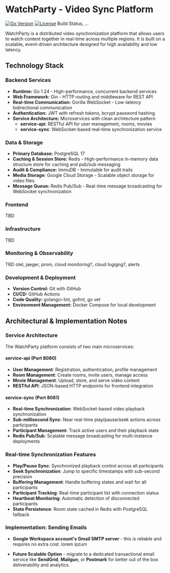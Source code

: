 # WatchParty - Video Sync Platform

[![Go Version](https://img.shields.io/badge/go-1.24+-blue.svg)](https://go.dev/)
[![License](https://img.shields.io/badge/License-MIT-green.svg)](https://opensource.org/licenses/MIT)
Build Status, ...

WatchParty is a distributed video synchronization platform that allows users to watch content together in real-time across multiple regions. It is built on a scalable, event-driven architecture designed for high availability and low latency.

## Technology Stack

### Backend Services
* **Runtime:** Go 1.24 - High-performance, concurrent backend services
* **Web Framework:** Gin - HTTP routing and middleware for REST API
* **Real-time Communication:** Gorilla WebSocket - Low-latency bidirectional communication
* **Authentication:** JWT with refresh tokens, bcrypt password hashing
* **Service Architecture:** Microservices with clean architecture pattern
  - **service-api**: RESTful API for user management, rooms, movies
  - **service-sync**: WebSocket-based real-time synchronization service

### Data & Storage
* **Primary Database:** PostgreSQL 17
* **Caching & Session Store:** Redis - High-performance in-memory data structure store for caching and pub/sub messaging
* **Audit & Compliance:** ImmuDB - Immutable for audit trails
* **Media Storage:** Google Cloud Storage - Scalable object storage for video files
* **Message Queue:** Redis Pub/Sub - Real-time message broadcasting for WebSocket synchronization

### Frontend
TBD

### Infrastructure
TBD

### Monitoring & Observability
TBD
otel, jaeger, prom, cloud monitoring?, cloud logigng?, alerts

### Development & Deployment
* **Version Control:** Git with GitHub
* **CI/CD:** GitHub Actions
* **Code Quality:** golangci-lint, gofmt, go vet
* **Environment Management:** Docker Compose for local development

## Architectural & Implementation Notes

### Service Architecture

The WatchParty platform consists of two main microservices:

#### service-api (Port 8080)
- **User Management**: Registration, authentication, profile management
- **Room Management**: Create rooms, invite users, manage access
- **Movie Management**: Upload, store, and serve video content
- **RESTful API**: JSON-based HTTP endpoints for frontend integration

#### service-sync (Port 8081)
- **Real-time Synchronization**: WebSocket-based video playback synchronization
- **Sub-millisecond Sync**: Near real-time play/pause/seek actions across participants
- **Participant Management**: Track active users and their playback state
- **Redis Pub/Sub**: Scalable message broadcasting for multi-instance deployments

### Real-time Synchronization Features

- **Play/Pause Sync**: Synchronized playback control across all participants
- **Seek Synchronization**: Jump to specific timestamps with sub-second precision
- **Buffering Management**: Handle buffering states and wait for all participants
- **Participant Tracking**: Real-time participant list with connection status
- **Heartbeat Monitoring**: Automatic detection of disconnected participants
- **State Persistence**: Room state cached in Redis with PostgreSQL fallback

### Implementation: Sending Emails

* **Google Workspace account's Gmail SMTP server** - this is reliable and requires no extra cost.
   lorem ipzum

* **Future Scalable Option** - migrate to a dedicated transactional email service like **SendGrid**, **Mailgun**, or **Postmark** for better out of the box deliverability and analytics.
